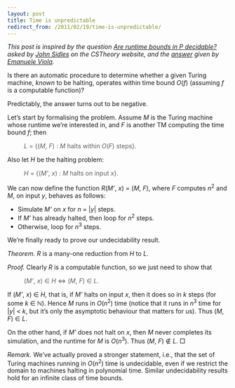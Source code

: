 ```yaml
---
layout: post
title: Time is unpredictable
redirect_from: /2011/02/19/time-is-unpredictable/
---
```


<em>This post is inspired by the question <a href="http://cstheory.stackexchange.com/q/5004/182">Are runtime bounds in P decidable?</a> asked by <a href="http://www.mrfm.org/">John Sidles</a> on the CSTheory website, and the <a href="http://cstheory.stackexchange.com/questions/5004/are-runtime-bounds-in-p-decidable-answer-no/5006#5006">answer</a> given by <a href="http://www.ccs.neu.edu/home/viola/">Emanuele Viola</a>.</em>

Is there an automatic procedure to determine whether a given Turing machine, <em>known</em> to be halting, operates within time bound <em>O</em>(<em>f</em>) (assuming <em>f</em> is a computable function)?

Predictably, the answer turns out to be negative.

Let’s start by formalising the problem. Assume <em>M</em> is the Turing machine whose runtime we’re interested in, and <em>F</em> is another TM computing the time bound <em>f</em>; then

<blockquote style="border:none;font-style:normal;">
<em>L</em> = {(<em>M</em>, <em>F</em>) : <em>M</em> halts within <em>O</em>(<em>F</em>) steps}.
</blockquote>

Also let <em>H</em> be the halting problem:

<blockquote style="border:none;font-style:normal;">
<em>H</em> = {(<em>M’</em>, <em>x</em>) : <em>M</em> halts on input <em>x</em>}.
</blockquote>

We can now define the function <em>R</em>(<em>M’</em>, <em>x</em>) = (<em>M</em>, <em>F</em>), where <em>F</em> computes <em>n</em><sup>2</sup> and <em>M</em>, on input <em>y</em>, behaves as follows:
<ul>
<li>Simulate <em>M’</em> on <em>x</em> for <em>n</em> = |<em>y</em>| steps.</li>
<li>If <em>M’</em> has already halted, then loop for <em>n</em><sup>2</sup> steps.
<li>Otherwise, loop for <em>n</em><sup>3</sup> steps.
</ul>

We’re finally ready to prove our undecidability result.

*Theorem.* <em>R</em> is a many-one reduction from <em>H</em> to <em>L</em>.

<em>Proof.</em> Clearly <em>R</em> is a computable function, so we just need to show that
<blockquote style="border:none;font-style:normal;">
(<em>M’</em>, <em>x</em>) &isin; <em>H</em> &hArr; (<em>M</em>, <em>F</em>) &isin; <em>L</em>.
</blockquote>

If  (<em>M’</em>, <em>x</em>) &isin; <em>H</em>, that is, if <em>M’</em> halts on input <em>x</em>, then it does so in <em>k</em> steps (for some <em>k</em> &isin; ℕ). Hence <em>M</em> runs in <em>O</em>(<em>n</em><sup>2</sup>) time (notice that it runs in <em>n</em><sup>3</sup> time for |<em>y</em>| &lt; <em>k</em>, but it’s only the asymptotic behaviour that matters for us). Thus (<em>M</em>, <em>F</em>) &isin; <em>L</em>.

On the other hand, if <em>M’</em> does not halt on <em>x</em>, then <em>M</em> never completes its simulation, and the runtime for <em>M</em> is <em>O</em>(<em>n</em><sup>3</sup>). Thus (<em>M</em>, <em>F</em>) &notin; <em>L</em>. □

*Remark.* We’ve actually proved a stronger statement, i.e., that the set of Turing machines running in <em>O</em>(<em>n</em><sup>2</sup>) time is undecidable, even if we restrict the domain to machines halting in polynomial time. Similar undecidability results hold for an infinite class of time bounds.
